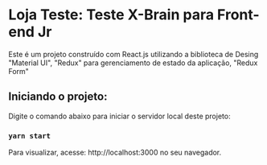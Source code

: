 # Loja Teste: Teste X-Brain para Front-end Jr

Este é um projeto construído com React.js utilizando a biblioteca de Desing "Material UI", "Redux" para gerenciamento de estado da aplicação, "Redux Form"

## Iniciando o projeto:

Digite o comando abaixo para iniciar o servidor local deste projeto:

### `yarn start`

Para visualizar, acesse: http://localhost:3000 no seu navegador.
